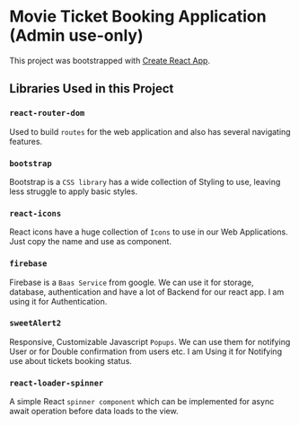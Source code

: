 # Movie Ticket Booking Application (Admin use-only)

This project was bootstrapped with [Create React App](https://github.com/facebook/create-react-app).

## Libraries Used in this Project

### `react-router-dom`

Used to build `routes` for the web application and also has several navigating features.

### `bootstrap`

Bootstrap is a `CSS library` has a wide collection of Styling to use, leaving less struggle to apply basic styles.

### `react-icons`

React icons have a huge collection of `Icons` to use in our Web Applications. Just copy the name and use as component.

### `firebase`

Firebase is a `Baas Service` from google. We can use it for storage, database, authentication and have a
lot of Backend for our react app. I am using it for Authentication.

### `sweetAlert2`

Responsive, Customizable Javascript `Popups`. We can use them for notifying User or for
Double confirmation from users etc. I am Using it for Notifying use about tickets booking status.

### `react-loader-spinner`

A simple React `spinner component` which can be implemented for async await operation before data loads to the view.

